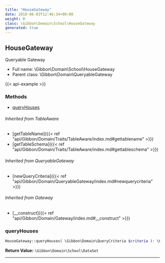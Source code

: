 ```yaml
---
title: "HouseGateway"
date: 2018-06-03T12:46:34+00:00
weight: 0
class: \Gibbon\Domain\School\HouseGateway
generated: true
---
```


## HouseGateway

Queryable Gateway



* Full name: \Gibbon\Domain\School\HouseGateway
* Parent class: \Gibbon\Domain\QueryableGateway

{{< api-example >}} 



### Methods

- [queryHouses](#queryhouses)




###### Inherited from TableAware
- [getTableName]({{< ref "api/Gibbon/Domain/Traits/TableAware/index.md#gettablename" >}})
- [getTableSchema]({{< ref "api/Gibbon/Domain/Traits/TableAware/index.md#gettableschema" >}})

###### Inherited from QueryableGateway
- [newQueryCriteria]({{< ref "api/Gibbon/Domain/QueryableGateway/index.md#newquerycriteria" >}})

###### Inherited from Gateway
- [__construct]({{< ref "api/Gibbon/Domain/Gateway/index.md#__construct" >}})



### queryHouses



```php
HouseGateway::queryHouses( \Gibbon\Domain\QueryCriteria $criteria ): \Gibbon\Domain\School\DataSet
```






**Return Value:**
`\Gibbon\Domain\School\DataSet`  



---

